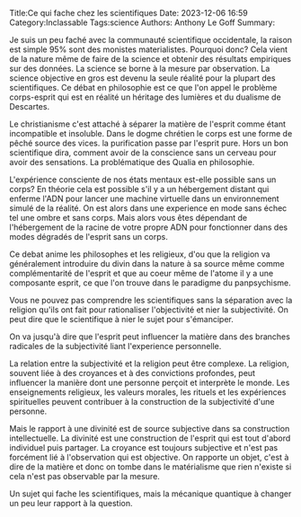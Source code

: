 Title:Ce qui fache chez les scientifiques
Date: 2023-12-06 16:59
Category:Inclassable
Tags:science
Authors: Anthony Le Goff
Summary:

Je suis un peu faché avec la communauté scientifique occidentale, la raison est simple 95% sont des monistes materialistes. Pourquoi donc? Cela vient de la nature même de faire de la science et obtenir des résultats empiriques sur des données. La science se borne à la mesure par observation. La science objective en gros est devenu la seule réalité pour la plupart des scientifiques. Ce débat en philosophie est ce que l'on appel le problème corps-esprit qui est en réalité un héritage des lumières et du dualisme de Descartes. 

Le christianisme c'est attaché à séparer la matière de l'esprit comme étant incompatible et insoluble. Dans le dogme chrétien le corps est une forme de pêché source des vices. la purification passe par l'esprit pure. Hors un bon scientifique dira, comment avoir de la conscience sans un cerveau pour avoir des sensations. La problématique des Qualia en philosophie. 

L'expérience consciente de nos états mentaux est-elle possible sans un corps? En théorie cela est possible s'il y a un hébergement distant qui enferme l'ADN pour lancer une machine virtuelle dans un environnement simulé de la réalité. On est alors dans une experience en mode sans échec tel une ombre et sans corps. Mais alors vous êtes dépendant de l'hébergement de la racine de votre propre ADN pour fonctionner dans des modes dégradés de l'esprit sans un corps.

Ce debat anime les philosophes et les religieux, d'ou que la religion va généralement introduire du divin dans la nature à sa source même comme complémentarité de l'esprit et que au coeur même de l'atome il y a une composante esprit, ce que l'on trouve dans le paradigme du panpsychisme.

Vous ne pouvez pas comprendre les scientifiques sans la séparation avec la religion qu'ils ont fait pour rationaliser l'objectivité et nier la subjectivité. On peut dire que le scientifique à nier le sujet pour s'émanciper. 

On va jusqu'à dire que l'esprit peut influencer la matière dans des branches radicales de la subjectivité liant l'experience personnelle.

La relation entre la subjectivité et la religion peut être complexe. La religion, souvent liée à des croyances et à des convictions profondes, peut influencer la manière dont une personne perçoit et interprète le monde. Les enseignements religieux, les valeurs morales, les rituels et les expériences spirituelles peuvent contribuer à la construction de la subjectivité d'une personne.

Mais le rapport à une divinité est de source subjective dans sa construction intellectuelle. La divinité est une construction de l'esprit qui est tout d'abord individuel puis partager. La croyance est toujours subjective et n'est pas forcément lié à l'observation qui est objective. On rapporte un objet, c'est à dire de la matière et donc on tombe dans le matérialisme que rien n'existe si cela n'est pas observable par la mesure. 

Un sujet qui fache les scientifiques, mais la mécanique quantique à changer un peu leur rapport à la question.